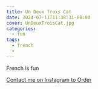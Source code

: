 ```yaml
---
title: Un Deux Trois Cat
date: 2024-07-11T11:38:31-08:00
cover: UnDeuxTroisCat.jpg
categories:
  - fun
tags:
  - french
  - 
---
```


French is fun

<!--more-->


[Contact me on Instagram to Order](https://www.instagram.com/p/DDNiu58SiYh/?utm_source=ig_web_copy_link&igsh=MzRlODBiNWFlZA==)
